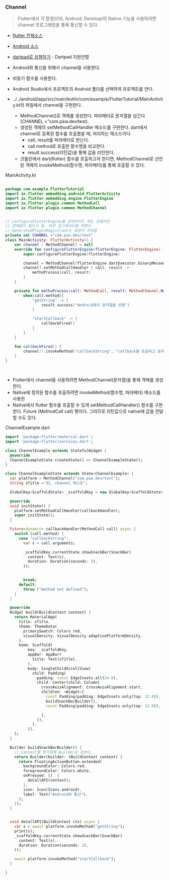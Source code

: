 ### Channel
> Flutter에서 각 환경(iOS, Android, Desktop)의 Native 기능을 사용하려면 channel 프로그래밍을 통해 통신할 수 있다.

- [flutter 전체소스](../../lib/advance/ChannelExample.dart)
- [Android 소스](../../android/app/src/main/kotlin/com/example/FlutterTutorial/MainActivity.kt)
- [dartpad로 실행하기](#) - Dartpad 지원안함

- Android와 통신을 위해서 channel을 사용한다.
- 비동기 함수를 사용한다.
- Android Studio에서 프로젝트의 Android 폴더를 선택하여 프로젝트를 연다.
- ../../android/app/src/main/kotlin/com/example/FlutterTutorial/MainActivity.kt의 파일에서 channel을 구현한다.
  - MethodChannel()로 객체를 생성한다. 파라메터로 문자열을 넘긴다(CHANNEL ="com.psw.dev/test).
  - 생성된 객체의 setMethodCallHandler 메소드를 구현한다. dart에서 channel로 등록된 함수를 호출했을 때, 처리하는 메소드이다.
    - call, result를 파라메터로 받는다.
    - call.method로 호출한 함수명을 비교한다.
    - result.success(리턴값)을 통해 값을 리턴한다.
  - 코틀린에서 dart(flutter) 함수를 호출하고자 한다면, MethodChannel로 선언된 객체의 invokeMethod(함수명, 파라메터)를 통해 호출할 수 있다.

MainActivity.kt
~~~kotlin
  
package com.example.FlutterTutorial
import io.flutter.embedding.android.FlutterActivity
import io.flutter.embedding.engine.FlutterEngine
import io.flutter.plugin.common.MethodCall
import io.flutter.plugin.common.MethodChannel


// configureFlutterEngine를 오버라이드 하는 곳에서만
// 문제없이 빌드가 됨. 버전 업그레이드를 하면서
// GeneratedPluginRegistrant는 설정이 어려움
private val CHANNEL ="com.psw.dev/test"
class MainActivity: FlutterActivity() {
    var channel : MethodChannel? = null
    override fun configureFlutterEngine(flutterEngine: FlutterEngine) {
        super.configureFlutterEngine(flutterEngine)

        channel = MethodChannel(flutterEngine.dartExecutor.binaryMessenger, CHANNEL)
        channel?.setMethodCallHandler { call, result ->
            methoProcess(call, result)
        }
    }

    private fun methoProcess(call: MethodCall, result: MethodChannel.Result) {
        when(call.method){
            "getString" -> {
                result.success("Android에서 문자열을 반환")
            }

            "startCallback" -> {
                callbackFired()
            }
        }
    }

    fun callbackFired() {
        channel!!.invokeMethod("callbackString", "callback을 호출하고 문자열을 넘김")
    }
}

    
~~~

- Flutter에서 channel을 사용하려면 MethodChannel(문자열)을 통해 객체를 생성한다.
- Native에 정의된 함수를 호출하려면 invokeMethod(함수명, 파라메터) 메소드를 사용한
- Native에서 flutter 함수를 호출할 수 있게 setMethodCallHandler() 함수를 구현한다. Future<dynamic> (MethodCall call) 형이다. 그러므로 리턴값으로 native에 값을 전달할 수도 있다.

ChannelExample.dart
~~~ dart
import 'package:flutter/material.dart';
import 'package:flutter/services.dart';

class ChannelExample extends StatefulWidget {
  @override
  ChannelExampleState createState() => ChannelExampleState();
}

class ChannelExampleState extends State<ChannelExample> {
  var platform = MethodChannel("com.psw.dev/test");
  String sTitle ="31. channel 테스트";

  GlobalKey<ScaffoldState> _scaffoldKey = new GlobalKey<ScaffoldState>();

  @override
  void initState() {
    platform.setMethodCallHandler(callbackHandler);
    super.initState();
  }

  Future<dynamic> callbackHandler(MethodCall call) async {
    switch (call.method) {
      case "callbackString":
        var s = call.arguments;

        _scaffoldKey.currentState.showSnackBar(SnackBar(
          content: Text(s),
          duration: Duration(seconds: 3),
        ));
        

        break;
      default:
        throw ("method not defined");
    }
  }

  @override
  Widget build(BuildContext context) {
    return MaterialApp(
      title: sTitle,
      theme: ThemeData(
        primarySwatch: Colors.red,
        visualDensity: VisualDensity.adaptivePlatformDensity,
      ),
      home: Scaffold(
          key: _scaffoldKey,
          appBar: AppBar(
            title: Text(sTitle),
          ),
          body: SingleChildScrollView(
            child: Padding(
              padding: const EdgeInsets.all(24.0),
              child: Center(child: Column(
                crossAxisAlignment: CrossAxisAlignment.start,
                children: <Widget>[
                  const Padding(padding: EdgeInsets.only(top: 22.0)),
                  buildSnackBarBuilder(),
                  const Padding(padding: EdgeInsets.only(top: 12.0)),

                ],
              )),
            ),
          )),
    );
  }

  Builder buildSnackBarBuilder() {
    // Context를 얻기위해 Builder로 감싼다.
    return Builder(builder: (BuildContext context) {
      return FloatingActionButton.extended(
        backgroundColor: Colors.red,
        foregroundColor: Colors.white,
        onPressed: ()  {
          doCallAPI(context);
        },
        icon: Icon(Icons.android),
        label: Text("Android와 통신"),
      );
    });
  }


  void doCallAPI(BuildContext ctx) async {
    var s = await platform.invokeMethod("getString");
    print(s);
    _scaffoldKey.currentState.showSnackBar(SnackBar(
      content: Text(s),
      duration: Duration(seconds: 3),
    ));

    await platform.invokeMethod("startCallback");
  }

}
~~~
